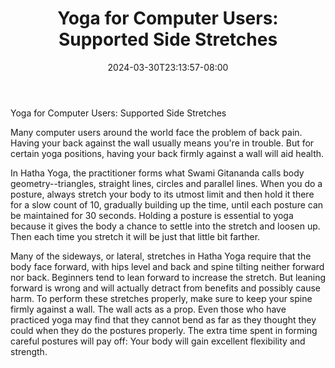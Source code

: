 ﻿---
title: "Yoga for Computer Users: Supported Side Stretches"
date: 2024-03-30T23:13:57-08:00
description: "yoga Tips for Web Success"
featured_image: "/images/yoga.jpg"
tags: ["yoga"]
---

Yoga for Computer Users: Supported Side Stretches

Many computer users around the world face the problem of back pain. Having your back against the wall usually means you're in trouble. But for certain yoga positions, having your back firmly against a wall will aid health.

In Hatha Yoga, the practitioner forms what Swami Gitananda calls body geometry--triangles, straight lines, circles and parallel lines. When you do a posture, always stretch your body to its utmost limit and then hold it there for a slow count of 10, gradually building up the time, until each posture can be maintained for 30 seconds. Holding a posture is essential to yoga because it gives the body a chance to settle into the stretch and loosen up. Then each time you stretch it will be just that little bit farther. 

Many of the sideways, or lateral, stretches in Hatha Yoga require that the body face forward, with hips level and back and spine tilting neither forward nor back. Beginners tend to lean forward to increase the stretch. But leaning forward is wrong and will actually detract from benefits and possibly cause harm. To perform these stretches properly, make sure to keep your spine firmly against a wall. The wall acts as a prop. Even those who have practiced yoga may find that they cannot bend as far as they thought they could when they do the postures properly. The extra time spent in forming careful postures will pay off: Your body will gain excellent flexibility and strength.

